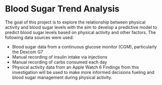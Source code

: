 # Blood Sugar Trend Analysis
The goal of this project is to explore the relationship between physical activity and blood sugar levels with the aim to develop a predictive model to predict blood sugar levels based on physical activity and other factors.
The following data sources were used:
- Blood sugar data from a continuous glucose monitor (CGM), particularly the Dexcom G7
- Manual recording of insulin intake via injections
- Manual recording of carbs consumed each day
- Physical activity data from an Apple Watch 6
Findings from this investigation will be used to make more informed decisions fueling and blood sugar management during physical activity.